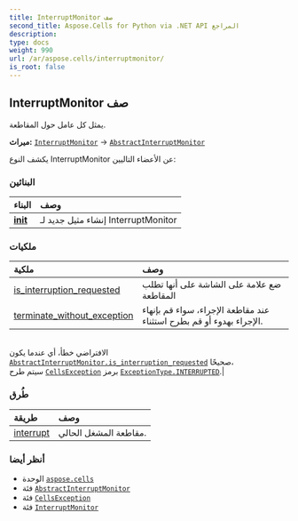 ```yaml
---
title: InterruptMonitor صف
second_title: Aspose.Cells for Python via .NET API المراجع
description:
type: docs
weight: 990
url: /ar/aspose.cells/interruptmonitor/
is_root: false
---
```

##  InterruptMonitor صف
يمثل كل عامل حول المقاطعة.



**ميراث:** [`InterruptMonitor`](/cells/python-net/aspose.cells/interruptmonitor) → 
[`AbstractInterruptMonitor`](/cells/python-net/ar/aspose.cells/abstractinterruptmonitor)



يكشف النوع InterruptMonitor عن الأعضاء التاليين:

###  البنائين
| البناء| وصف|
| :- | :- |
| [__init__](/cells/python-net/ar/aspose.cells/interruptmonitor/__init__/#) | إنشاء مثيل جديد لـ InterruptMonitor|


###  ملكيات
| ملكية| وصف|
| :- | :- |
| [is_interruption_requested](/cells/python-net/ar/aspose.cells/interruptmonitor/is_interruption_requested) | ضع علامة على الشاشة على أنها تطلب المقاطعة|
| [terminate_without_exception](/cells/python-net/ar/aspose.cells/interruptmonitor/terminate_without_exception) | عند مقاطعة الإجراء، سواء قم بإنهاء الإجراء بهدوء أو قم بطرح استثناء.<br/>الافتراضي خطأ، أي عندما يكون [`AbstractInterruptMonitor.is_interruption_requested`](/cells/python-net/ar/aspose.cells/abstractinterruptmonitor#is_interruption_requested) صحيحًا،<br/> سيتم طرح [`CellsException`](/cells/python-net/ar/aspose.cells/cellsexception) برمز [`ExceptionType.INTERRUPTED`](/cells/python-net/ar/aspose.cells/exceptiontype#INTERRUPTED).|


###  طُرق
| طريقة| وصف|
| :- | :- |
| [interrupt](/cells/python-net/ar/aspose.cells/interruptmonitor/interrupt/#) | مقاطعة المشغل الحالي.|



###  أنظر أيضا
* الوحدة [`aspose.cells`](..)
* فئة [`AbstractInterruptMonitor`](/cells/python-net/ar/aspose.cells/abstractinterruptmonitor)
* فئة [`CellsException`](/cells/python-net/ar/aspose.cells/cellsexception)
* فئة [`InterruptMonitor`](/cells/python-net/ar/aspose.cells/interruptmonitor)
